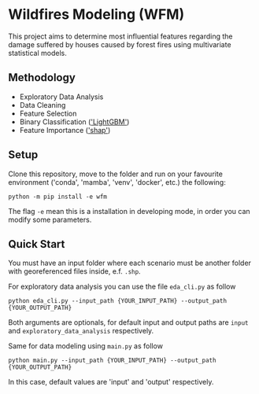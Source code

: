# Wildfires Modeling (WFM)

This project aims to determine most influential features regarding the damage suffered by houses caused by forest fires using multivariate statistical models.


## Methodology

* Exploratory Data Analysis
* Data Cleaning
* Feature Selection
* Binary Classification (['LightGBM'](https://lightgbm.readthedocs.io/))
* Feature Importance (['shap'](https://shap.readthedocs.io/))


## Setup

Clone this repository, move to the folder and run on your favourite environment ('conda', 'mamba', 'venv', 'docker', etc.) the following:
```
python -m pip install -e wfm
```
The flag `-e` mean this is a installation in developing mode, in order you can modify some parameters.


## Quick Start

You must have an input folder where each scenario must be another folder with georeferenced files inside, e.f. `.shp`.

For exploratory data analysis you can use the file `eda_cli.py` as follow
```
python eda_cli.py --input_path {YOUR_INPUT_PATH} --output_path {YOUR_OUTPUT_PATH}
```
Both arguments are optionals, for default input and output paths are `input` and `exploratory_data_analysis` respectively.

Same for data modeling using `main.py` as follow
```
python main.py --input_path {YOUR_INPUT_PATH} --output_path {YOUR_OUTPUT_PATH}
```
In this case, default values are 'input' and 'output' respectively.
